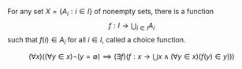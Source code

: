 For any set $X=\{ A_{i} : i\in I \}$ of nonempty sets, there is a function
$$
f:I\to \bigcup_{i\in I}A_{i}
$$
such that $f(i)\in A_{i}$ for all $i\in I$, called a choice function.

$$
(\forall x)\left( (\forall y\in x)\neg(y=\emptyset)\implies(\exists f)\left( f:x\to \bigcup x \land (\forall y\in x)(f(y)\in y)\right) \right)
$$
